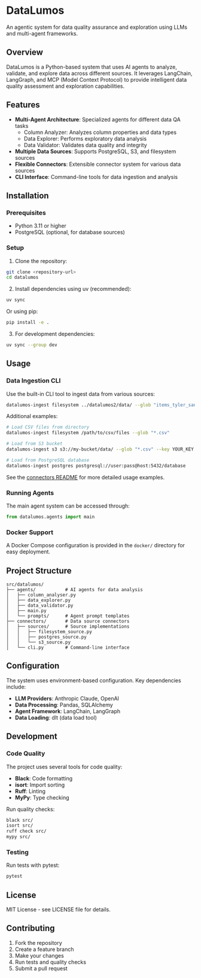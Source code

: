 # DataLumos

An agentic system for data quality assurance and exploration using LLMs and multi-agent frameworks.

## Overview

DataLumos is a Python-based system that uses AI agents to analyze, validate, and explore data across different sources. 
It leverages LangChain, LangGraph, and MCP (Model Context Protocol) to provide intelligent data quality assessment and exploration capabilities.

## Features

- **Multi-Agent Architecture**: Specialized agents for different data QA tasks
  - Column Analyzer: Analyzes column properties and data types
  - Data Explorer: Performs exploratory data analysis
  - Data Validator: Validates data quality and integrity
- **Multiple Data Sources**: Supports PostgreSQL, S3, and filesystem sources
- **Flexible Connectors**: Extensible connector system for various data sources
- **CLI Interface**: Command-line tools for data ingestion and analysis

## Installation

### Prerequisites

- Python 3.11 or higher
- PostgreSQL (optional, for database sources)

### Setup

1. Clone the repository:
```bash
git clone <repository-url>
cd datalumos
```

2. Install dependencies using uv (recommended):
```bash
uv sync
```

Or using pip:
```bash
pip install -e .
```

3. For development dependencies:
```bash
uv sync --group dev
```

## Usage

### Data Ingestion CLI

Use the built-in CLI tool to ingest data from various sources:

```bash
datalumos-ingest filesystem ../datalumos2/data/ --glob "items_tyler_sanitized.json" --format jsonl --dataset tyler_items_data_test --verbose
```

Additional examples:
```bash
# Load CSV files from directory
datalumos-ingest filesystem /path/to/csv/files --glob "*.csv"

# Load from S3 bucket
datalumos-ingest s3 s3://my-bucket/data/ --glob "*.csv" --key YOUR_KEY --secret YOUR_SECRET

# Load from PostgreSQL database
datalumos-ingest postgres postgresql://user:pass@host:5432/database
```

See the [connectors README](src/datalumos/connectors/README.md) for more detailed usage examples.

### Running Agents

The main agent system can be accessed through:

```python
from datalumos.agents import main
```

### Docker Support

A Docker Compose configuration is provided in the `docker/` directory for easy deployment.

## Project Structure

```
src/datalumos/
├── agents/           # AI agents for data analysis
│   ├── column_analyser.py
│   ├── data_explorer.py
│   ├── data_validator.py
│   ├── main.py
│   └── prompts/      # Agent prompt templates
├── connectors/       # Data source connectors
│   ├── sources/      # Source implementations
│   │   ├── filesystem_source.py
│   │   ├── postgres_source.py
│   │   └── s3_source.py
│   └── cli.py        # Command-line interface
```

## Configuration

The system uses environment-based configuration. Key dependencies include:

- **LLM Providers**: Anthropic Claude, OpenAI
- **Data Processing**: Pandas, SQLAlchemy
- **Agent Framework**: LangChain, LangGraph
- **Data Loading**: dlt (data load tool)

## Development

### Code Quality

The project uses several tools for code quality:

- **Black**: Code formatting
- **isort**: Import sorting
- **Ruff**: Linting
- **MyPy**: Type checking

Run quality checks:
```bash
black src/
isort src/
ruff check src/
mypy src/
```

### Testing

Run tests with pytest:
```bash
pytest
```

## License

MIT License - see LICENSE file for details.

## Contributing

1. Fork the repository
2. Create a feature branch
3. Make your changes
4. Run tests and quality checks
5. Submit a pull request